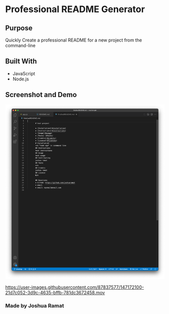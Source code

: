 # Professional README Generator

## Purpose
Quickly Create a professional README for a new project from the command-line

## Built With
* JavaScript
* Node.js

## Screenshot and Demo
![Screenshot](./screenshot.png)

https://user-images.githubusercontent.com/87837577/147172100-21d7c052-3d9c-4635-bffb-781dc3672458.mov

### Made by Joshua Ramat

